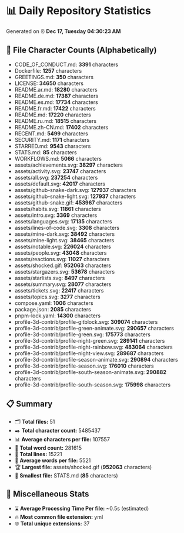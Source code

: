 # 📊 Daily Repository Statistics
Generated on ⏰ **Dec 17, Tuesday 04:30:23 AM**

## 📂 File Character Counts (Alphabetically)
- CODE_OF_CONDUCT.md: **3391** characters
- Dockerfile: **1257** characters
- GREETINGS.md: **350** characters
- LICENSE: **34650** characters
- README.ar.md: **18280** characters
- README.de.md: **17387** characters
- README.es.md: **17734** characters
- README.fr.md: **17422** characters
- README.md: **17220** characters
- README.ru.md: **18515** characters
- README.zh-CN.md: **17402** characters
- RECENT.md: **5499** characters
- SECURITY.md: **1171** characters
- STARRED.md: **9543** characters
- STATS.md: **85** characters
- WORKFLOWS.md: **5066** characters
- assets/achievements.svg: **38297** characters
- assets/activity.svg: **23747** characters
- assets/all.svg: **237254** characters
- assets/default.svg: **42017** characters
- assets/github-snake-dark.svg: **127937** characters
- assets/github-snake-light.svg: **127937** characters
- assets/github-snake.gif: **453967** characters
- assets/habits.svg: **11861** characters
- assets/intro.svg: **3369** characters
- assets/languages.svg: **17135** characters
- assets/lines-of-code.svg: **3308** characters
- assets/mine-dark.svg: **38492** characters
- assets/mine-light.svg: **38465** characters
- assets/notable.svg: **226024** characters
- assets/people.svg: **43048** characters
- assets/reactions.svg: **11027** characters
- assets/shocked.gif: **952063** characters
- assets/stargazers.svg: **53678** characters
- assets/starlists.svg: **8497** characters
- assets/summary.svg: **28077** characters
- assets/tickets.svg: **22417** characters
- assets/topics.svg: **3277** characters
- compose.yaml: **1006** characters
- package.json: **2085** characters
- pnpm-lock.yaml: **14300** characters
- profile-3d-contrib/profile-gitblock.svg: **309074** characters
- profile-3d-contrib/profile-green-animate.svg: **290657** characters
- profile-3d-contrib/profile-green.svg: **175773** characters
- profile-3d-contrib/profile-night-green.svg: **289141** characters
- profile-3d-contrib/profile-night-rainbow.svg: **483064** characters
- profile-3d-contrib/profile-night-view.svg: **289687** characters
- profile-3d-contrib/profile-season-animate.svg: **290894** characters
- profile-3d-contrib/profile-season.svg: **176010** characters
- profile-3d-contrib/profile-south-season-animate.svg: **290882** characters
- profile-3d-contrib/profile-south-season.svg: **175998** characters

## 📋 Summary
- 🗂️ **Total files:** 51
- ✒️ **Total character count:** 5485437
- 📊 **Average characters per file:** 107557
- 📝 **Total word count:** 281615
- 🧾 **Total lines:** 15221
- 📐 **Average words per file:** 5521
- 🏆 **Largest file:** assets/shocked.gif (**952063** characters)
- 🥉 **Smallest file:** STATS.md (**85** characters)

## 🌟 Miscellaneous Stats
- ⌛ **Average Processing Time Per file:** ~0.5s (estimated)
- 🔥 **Most common file extension:** yml
- 🌐 **Total unique extensions:** 37
